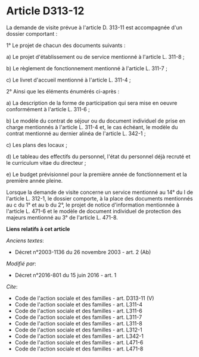 # Article D313-12

La demande de visite prévue à l'article D. 313-11 est accompagnée d'un dossier comportant : 

1° Le projet de chacun des documents suivants : 

a) Le projet d'établissement ou de service mentionné à l'article L. 311-8 ; 

b) Le règlement de fonctionnement mentionné à l'article L. 311-7 ; 

c) Le livret d'accueil mentionné à l'article L. 311-4 ; 

2° Ainsi que les éléments énumérés ci-après : 

a) La description de la forme de participation qui sera mise en oeuvre conformément à l'article L. 311-6 ; 

b) Le modèle du contrat de séjour ou du document individuel de prise en charge mentionnés à l'article L. 311-4 et, le cas
échéant, le modèle du contrat mentionné au dernier alinéa de l'article L. 342-1 ; 

c) Les plans des locaux ; 

d) Le tableau des effectifs du personnel, l'état du personnel déjà recruté et le curriculum vitae du directeur ; 

e) Le budget prévisionnel pour la première année de fonctionnement et la première année pleine. 

Lorsque la demande de visite concerne un service mentionné au 14° du I de l'article L. 312-1, le dossier comporte, à la place
des documents mentionnés au c du 1° et au b du 2°, le projet de notice d'information mentionnée à l'article L. 471-6 et le
modèle de document individuel de protection des majeurs mentionné au 3° de l'article L. 471-8.

**Liens relatifs à cet article**

_Anciens textes_:

  - Décret n°2003-1136 du 26 novembre 2003 - art. 2 (Ab)

_Modifié par_:

  - Décret n°2016-801 du 15 juin 2016 - art. 1

_Cite_:

  - Code de l'action sociale et des familles - art. D313-11 (V)
  - Code de l'action sociale et des familles - art. L311-4
  - Code de l'action sociale et des familles - art. L311-6
  - Code de l'action sociale et des familles - art. L311-7
  - Code de l'action sociale et des familles - art. L311-8
  - Code de l'action sociale et des familles - art. L312-1
  - Code de l'action sociale et des familles - art. L342-1
  - Code de l'action sociale et des familles - art. L471-6
  - Code de l'action sociale et des familles - art. L471-8
